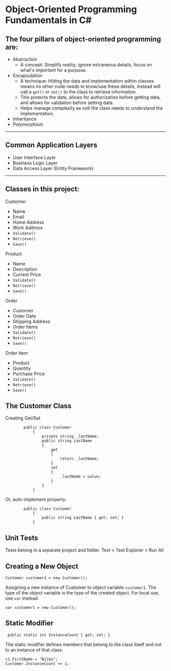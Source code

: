 # Object-Oriented Programming Fundamentals in C#

## The four pillars of object-oriented programming are:
- Abstraction
    - A concept: Simplify reality, ignore extraneous details, focus on what's important for a purpose. 
- Encapsulation
    - A technique: HIding the data and implementation within classes means no other code needs to know/use these details, instead will call a `get()` or `set()` to the class to retrieve information. 
    - This protects the data, allows for authorization before getting data, and allows for validation before setting data. 
    - Helps manage complexity as onlt the class needs to understand the implementation. 
- Inheritance
- Polymorphism

<hr>

## Common Application Layers

- User Interface Layer
- Business Logic Layer
- Data Access Layer (Entity Framework)

<hr>

## Classes in this project:
Customer
- Name
- Email
- Home Address
- Work Address
- `Validate()`
- `Retrieve()`
- `Save()`

Product
- Name
- Description
- Current Price
- `Validate()`
- `Retrieve()`
- `Save()`

Order
- Customer
- Order Date
- Shipping Address
- Order Items
- `Validate()`
- `Retrieve()`
- `Save()`

Order Item
- Product
- Quantity
- Purchase Price
- `Validate()`
- `Retrieve()`
- `Save()`

## The Customer Class

Creating Get/Set

            public class Customer
                {
                    private string _lastName;
                    public string LastName
                    {
                        get
                        {
                            return _lastName;
                        }
                        set
                        {
                            _lastName = value;
                        }
                    }
                }

Or, auto-implement property: 

            public class Customer
                {
                    public string LastName { get; set; }
                }

## Unit Tests

Tests belong in a separate project and folder. Test > Test Explorer > Run All

## Creating a New Object

```
Customer customer1 = new Customer();
```

Assigning a new instance of Customer to object variable `customer1`. The type of the object variable is the type of the created object.
For local use, use `var` instead:

```
var customer1 = new Customer();
```

## Static Modifier

``` public static int InstanceCount { get; set; }```

The static modifier defines members that belong to the class itself and not to an instance of that class. 

```
c1.FirstName = "Bilbo";
Customer.InstanceCount += 1;
 ```